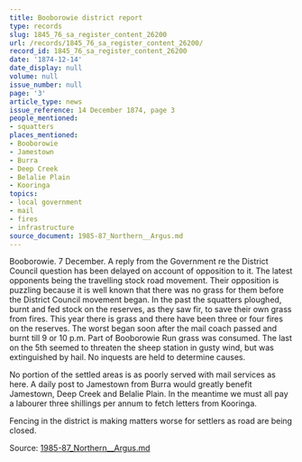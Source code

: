 ```yaml
---
title: Booborowie district report
type: records
slug: 1845_76_sa_register_content_26200
url: /records/1845_76_sa_register_content_26200/
record_id: 1845_76_sa_register_content_26200
date: '1874-12-14'
date_display: null
volume: null
issue_number: null
page: '3'
article_type: news
issue_reference: 14 December 1874, page 3
people_mentioned:
- squatters
places_mentioned:
- Booborowie
- Jamestown
- Burra
- Deep Creek
- Belalie Plain
- Kooringa
topics:
- local government
- mail
- fires
- infrastructure
source_document: 1985-87_Northern__Argus.md
---
```


Booborowie.  7 December.  A reply from the Government re the District Council question has been delayed on account of opposition to it.  The latest opponents being the travelling stock road movement.  Their opposition is puzzling because it is well known that there was no grass for them before the District Council movement began.  In the past the squatters ploughed, burnt and fed stock on the reserves, as they saw fir, to save their own grass from fires.  This year there is grass and there have been three or four fires on the reserves.  The worst began soon after the mail coach passed and burnt till 9 or 10 p.m.  Part of Booborowie Run grass was consumed.  The last on the 5th seemed to threaten the sheep station in gusty wind, but was extinguished by hail.  No inquests are held to determine causes.

No portion of the settled areas is as poorly served with mail services as here.  A daily post to Jamestown from Burra would greatly benefit Jamestown, Deep Creek and Belalie Plain.  In the meantime we must all pay a labourer three shillings per annum to fetch letters from Kooringa.

Fencing in the district is making matters worse for settlers as road are being closed.

Source: [1985-87_Northern__Argus.md](/downloads/markdown/1985-87_Northern__Argus.md)
